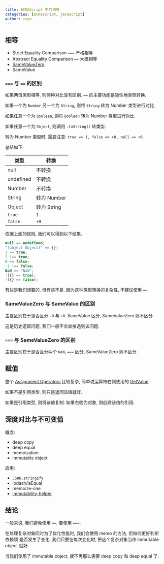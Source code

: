 ```yaml
---
title: ECMAScript 中的相等
categories: [ecmascript, javascript]
author: iugo
---
```


## 相等

- Strict Equality Comparison `===` 严格相等
- Abstract Equality Comparison `==` 大概相等
- [SameValueZero][1]
- SameValue

### `===` 与 `==` 的区别

如果两值类型相等, 则两种对比没有区别. `==` 的主要功能是隐性地类型转换.

如果一个为 `Number` 另一个为 `String`, 则将 `String` 转为 Number 类型进行对比.

如果任意一个为 `Boolean`, 则将 `Boolean` 转为 Number 类型进行对比.

如果任意一个为 `Object`, 则调用 `.toString()` 转类型.

转为 Number 类型时, 需要注意: `true => 1, false => +0, null => +0`.

总结如下:

| 类型      | 转换        |
| --------- | ----------- |
| null      | 不转换      |
| undefined | 不转换      |
| Number    | 不转换      |
| String    | 转为 Number |
| Object    | 转为 String |
| `true`    | `1`         |
| `false`   | `+0`        |

依据上面的规则, 我们可以得到以下结果.

```js
null == undefined;
"[object Object]" == {};
1 == true;
2 !== true;
0 == false;
-1 !== false;
NaN == "NaN";
!({} == true);
!({} == false);
```

有些是我们想要的, 但有些不是. 因为这种类型转换的复杂性, 不建议使用 `==`.

### SameValueZero 与 SameValue 的区别

主要区别在于是否区分 `-0` 与 `+0`. SameValue 区分, SameValueZero 则不区分.

这是历史遗留问题, 我们一般不会直接遇到该问题.

### `===` 与 SameValueZero 的区别

主要区别在于是否区分两个 `NaN`, `===` 区分, SameValueZero 则不区分.

## 赋值

整个 [Assignment Operators][2] 比较复杂, 简单说运算符右侧使用的 [GetValue][3].

如果不是引用类型, 则只是返回该值就好.

如果是引用类型, 则将该值复制. 如果右侧为对象, 则创建该值的引用.

## 深度对比与不可变值

概念:

- deep copy
- deep equal
- memoization
- immutable object

应用:

- `JSON.stringify`
- lodash/isEqual
- memoize-one
- [immutability-helper][5]

## 结论

一般来说, 我们避免使用 `==`, 要使用 `===`.

在处理复杂对象同时为了优化性能时, 我们会使用 memo 的方法, 但如何更好判断依赖项
是否发生了变化, 我们只要在每次变化时, 把这个复杂对象当作 immutable object 就好.

当我们使用了 immutable object, 就不再那么需要 deep copy 和 deep equal 了.

[1]: https://ecma-international.org/ecma-262/#sec-samevaluezero
[2]: https://tc39.es/ecma262/#sec-assignment-operators
[3]: https://tc39.es/ecma262/#sec-getvalue
[4]: https://developer.mozilla.org/en-US/docs/Web/JavaScript/Equality_comparisons_and_sameness
[5]: https://runkit.com/iugo/immutability-helper-test
